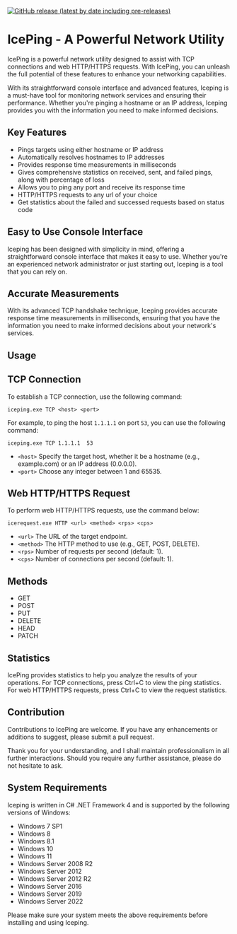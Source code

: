 [![GitHub release (latest by date including pre-releases)](https://img.shields.io/github/v/release/alexandrosntonas/Iceping?include_prereleases)](https://github.com/alexandrosntonas/Iceping/releases/latest)

# IcePing - A Powerful Network Utility

IcePing is a powerful network utility designed to assist with TCP connections and web HTTP/HTTPS requests. With IcePing, you can unleash the full potential of these features to enhance your networking capabilities.

With its straightforward console interface and advanced features, Iceping is a must-have tool for monitoring network services and ensuring their performance. Whether you're pinging a hostname or an IP address, Iceping provides you with the information you need to make informed decisions.

## Key Features
- Pings targets using either hostname or IP address
- Automatically resolves hostnames to IP addresses
- Provides response time measurements in milliseconds
- Gives comprehensive statistics on received, sent, and failed pings, along with percentage of loss
- Allows you to ping any port and receive its response time
- HTTP/HTTPS requests to any url of your choice
- Get statistics about the failed and successed requests based on status code

## Easy to Use Console Interface
Iceping has been designed with simplicity in mind, offering a straightforward console interface that makes it easy to use. Whether you're an experienced network administrator or just starting out, Iceping is a tool that you can rely on.

## Accurate Measurements
With its advanced TCP handshake technique, Iceping provides accurate response time measurements in milliseconds, ensuring that you have the information you need to make informed decisions about your network's services.

## Usage
## TCP Connection
To establish a TCP connection, use the following command:

```
iceping.exe TCP <host> <port>
```

For example, to ping the host `1.1.1.1` on port `53`, you can use the following command:

```
iceping.exe TCP 1.1.1.1  53
```

- ``<host>`` Specify the target host, whether it be a hostname (e.g., example.com) or an IP address (0.0.0.0).
- ``<port>`` Choose any integer between 1 and 65535.

## Web HTTP/HTTPS Request
To perform web HTTP/HTTPS requests, use the command below:
```
icerequest.exe HTTP <url> <method> <rps> <cps>
```
- ``<url>`` The URL of the target endpoint.
- ``<method>`` The HTTP method to use (e.g., GET, POST, DELETE).
- ``<rps>`` Number of requests per second (default: 1).
- ``<cps>`` Number of connections per second (default: 1).

## Methods
- GET
- POST
- PUT
- DELETE
- HEAD
- PATCH

## Statistics
IcePing provides statistics to help you analyze the results of your operations. For TCP connections, press Ctrl+C to view the ping statistics. For web HTTP/HTTPS requests, press Ctrl+C to view the request statistics.

## Contribution
Contributions to IcePing are welcome. If you have any enhancements or additions to suggest, please submit a pull request.

Thank you for your understanding, and I shall maintain professionalism in all further interactions. Should you require any further assistance, please do not hesitate to ask.

## System Requirements
Iceping is written in C# .NET Framework 4 and is supported by the following versions of Windows:

- Windows 7 SP1
- Windows 8
- Windows 8.1
- Windows 10
- Windows 11
- Windows Server 2008 R2
- Windows Server 2012
- Windows Server 2012 R2
- Windows Server 2016
- Windows Server 2019
- Windows Server 2022

Please make sure your system meets the above requirements before installing and using Iceping.
